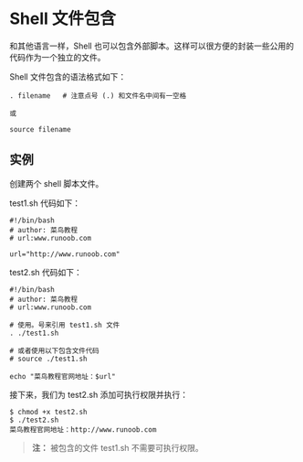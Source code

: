 # Shell 文件包含

和其他语言一样，Shell 也可以包含外部脚本。这样可以很方便的封装一些公用的代码作为一个独立的文件。

Shell 文件包含的语法格式如下：

```shell
. filename   # 注意点号 (.) 和文件名中间有一空格

或

source filename
```

## 实例

创建两个 shell 脚本文件。

test1.sh 代码如下：

```shell
#!/bin/bash
# author: 菜鸟教程
# url:www.runoob.com

url="http://www.runoob.com"
```

test2.sh 代码如下：

```shell
#!/bin/bash
# author: 菜鸟教程
# url:www.runoob.com

# 使用。号来引用 test1.sh 文件
. ./test1.sh

# 或者使用以下包含文件代码
# source ./test1.sh

echo "菜鸟教程官网地址：$url"
```

接下来，我们为 test2.sh 添加可执行权限并执行：

```
$ chmod +x test2.sh 
$ ./test2.sh 
菜鸟教程官网地址：http://www.runoob.com
```

> **注：** 被包含的文件 test1.sh 不需要可执行权限。
